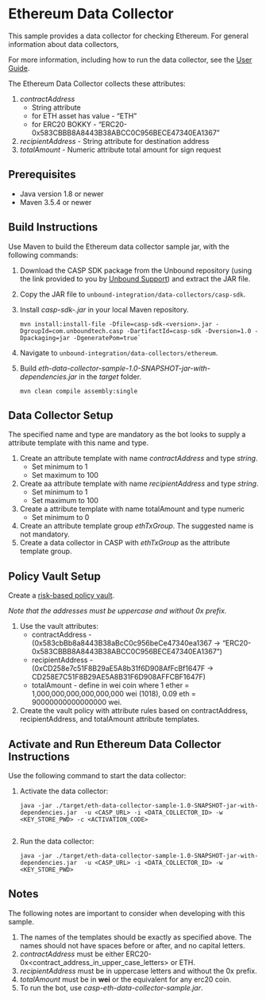 # Ethereum Data Collector

This sample provides a data collector for checking Ethereum. For general information about data collectors, 

For more information, including how to run the data collector, see the [User Guide](https://www.unboundsecurity.com/docs/CASP/CASP_User_Guide/Content/Products/CASP/CASP_User_Guide/Web_Interface.htm#Data).


The Ethereum Data Collector collects these attributes:
1. *contractAddress*
    - String attribute
    - for ETH asset has value - “ETH”
    - for ERC20 BOKKY - “ERC20-0x583CBBB8A8443B38ABCC0C956BECE47340EA1367”
1. *recipientAddress* - String attribute for destination address
1. *totalAmount* - Numeric attribute total amount for sign request 

## Prerequisites

- Java version 1.8 or newer
- Maven 3.5.4 or newer

## Build Instructions

Use Maven to build the Ethereum data collector sample jar, with the following commands:

1. Download the CASP SDK package from the Unbound repository (using the link provided to you by [Unbound Support](mailto:support@unboundsecurity.com)) and extract the JAR file. 
 
2. Copy the JAR file to `unbound-integration/data-collectors/casp-sdk`.

3. Install *casp-sdk-<version>.jar* in your local Maven repository.
    ```
    mvn install:install-file -Dfile=casp-sdk-<version>.jar -DgroupId=com.unboundtech.casp -DartifactId=casp-sdk -Dversion=1.0 -Dpackaging=jar -DgeneratePom=true`
    ```
4. Navigate to `unbound-integration/data-collectors/ethereum`.
    
5. Build *eth-data-collector-sample-1.0-SNAPSHOT-jar-with-dependencies.jar* in the *target* folder.
    ```
    mvn clean compile assembly:single
    ```
   

## Data Collector Setup

The specified name and type are mandatory as the bot looks to supply a attribute template with this name and type.

1. Create an attribute template with name *contractAddress* and type *string*.
    - Set minimum to 1
    - Set maximum to 100
1. Create aa attribute template with name *recipientAddress* and type *string*.
    - Set minimum to 1
    - Set maximum to 100
1. Create a attribute template with name totalAmount and type numeric
    - Set minimum to 0
1. Create an attribute template group *ethTxGroup*. The suggested name is not mandatory.
1. Create a data collector in CASP with *ethTxGroup* as the attribute template group.

## Policy Vault Setup

Create a [risk-based policy vault](https://www.unboundsecurity.com/docs/CASP/CASP_User_Guide/Content/Products/CASP/CASP_User_Guide/Web_Interface.htm#advanced-vaults).

*Note that the addresses must be uppercase and without 0x prefix.*

1. Use the vault attributes:
    - contractAddress -  (0x583cbBb8a8443B38aBcC0c956beCe47340ea1367 → “ERC20-0x583CBBB8A8443B38ABCC0C956BECE47340EA1367”)
    - recipientAddress - (0xCD258e7c51F8B29aE5A8b31f6D908AfFcBf1647F → CD258E7C51F8B29AE5A8B31F6D908AFFCBF1647F)
    - totalAmount - define in wei coin where 1 ether = 1,000,000,000,000,000,000 wei (1018), 0.09 eth = 90000000000000000 wei.
2. Create the vault policy with attribute rules based on contractAddress, recipientAddress, and totalAmount attribute templates.

## Activate and Run Ethereum Data Collector Instructions

Use the following command to start the data collector:

1. Activate the data collector:
    ```
    java -jar ./target/eth-data-collector-sample-1.0-SNAPSHOT-jar-with-dependencies.jar  -u <CASP_URL> -i <DATA_COLLECTOR_ID> -w <KEY_STORE_PWD> -c <ACTIVATION_CODE>
      
    ```
2. Run the data collector:
    ```
    java -jar ./target/eth-data-collector-sample-1.0-SNAPSHOT-jar-with-dependencies.jar  -u <CASP_URL> -i <DATA_COLLECTOR_ID> -w <KEY_STORE_PWD>
   
    ```

## Notes

The following notes are important to consider when developing with this sample.

1. The names of the templates should be exactly as specified above. The names should not have spaces before or after, and no capital letters. 
1. *contractAddress* must be either ERC20-0x<contract_address_in_upper_case_letters> or ETH. 
1. *recipientAddress* must be in uppercase letters and without the 0x prefix. 
1. *totalAmount* must be in **wei** or the equivalent for any erc20 coin. 
1. To run the bot, use *casp-eth-data-collector-sample.jar*.
